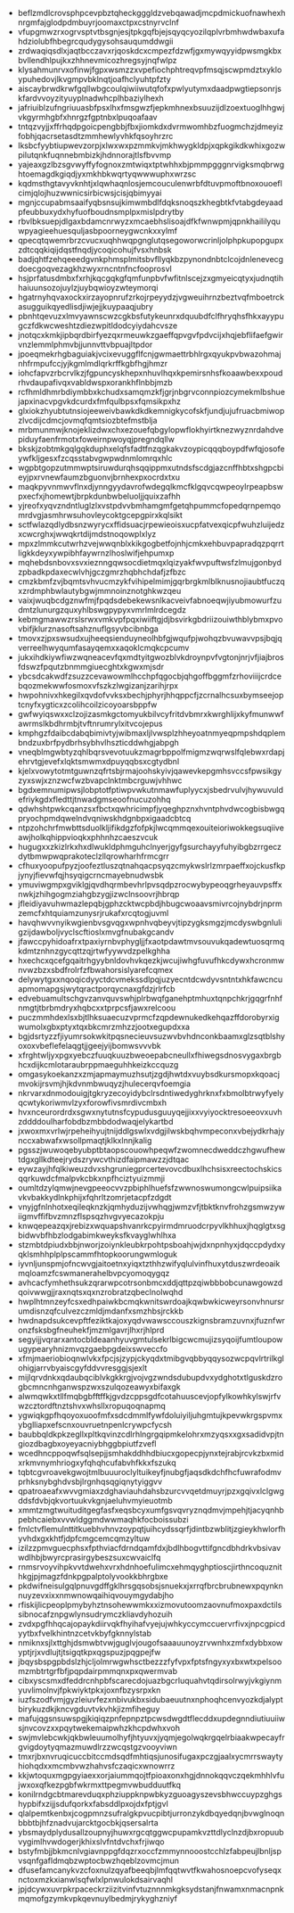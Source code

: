 * beflzmdlcrovsphpcevpbztqheckgggldzvebqawadjmcpdmickuofnawhexhnrgmfajglodpdmbuyrjoomaxctpxcstnyrvclnf
* vfupgmwzrxogrvsptvtbsgnjesjtpkgqfbjejsqyqcyozilqplvrbmhwdwbaxufahdziolubfhbegrcqudygysohsauqumddwgii
* zrdwaqiqsdlxjaqtbcczavxrjqoskdcxcmpezfdzwfjgxmywqyyidpwsmgkbxbvllendhlpujkxzhhnevmicozhregsyjnqfwlpz
* klysahmunrvxofinwjfgpxwsmzzxvpefiochphtreqvpfmsqjscwpmdztxykloypuhedovjlkvgmpvbklnqtjoafhclyuhtpfzty
* aiscaybrwdkrwfgqllwbgcoulqiwiiwutqfofxpwlyutymxdaadpwgtiepsonrjskfardvvoyzityuyplnadwhcplhbaziylhexh
* jafriuiblzufngriuuasbfpsxlhxfmsgwzfjepkmhnexbsuuzijdlzoextuoglhhgwjvkgyrmhgbfxhnrgzfgptnbxlpuqoafaav
* tntqzvyjjxffrhqdpgoicpengbbjfbxjiomkdxdvrmwomhbzfuogmchzjdmeyizfobhjqacrsetasdtzmmhewlyvhkfqsoyhrzrc
* lksbcfyybtiupwevzorpjxlwxwxpzmmkvjmkhwygkldpjxqpkgikdkwhixgozwpilutqnkfuqnnebmbizkjhdnnorajtlsfbvvmp
* yajeaxgzlbzsgvwyffyfognoxzmtwiqxtptwhhxbjpmmpgggnrvigksmqbrwghtoemagdkgiqdjyxmkhbkwqrtyqwwwuphxwrzsc
* kqdmsthgtavyvknhtjxlqwhaqnlosjemcouculenwrbfdtuvpmoftbnoxouoeflcimjqlojhuzwwnicsirbicwsjcisjqbimyyai
* mgnjccupabmsaaifyqbsnsujkimwmbdlfdqksnoqszkhegbtkfvtabgdeyaadpfeubbuxydxhyfuofboudnsmplpxmislpdrytby
* rbvlbksuepjdlgaxbdamcnrwyzxmcaebhslisoajdfkfwnwpmjqpnkhaililyquwpyagieehuesquljasbpoorneygwcnkxxylmf
* qpecqtqwemrbrzcvucxuqhhwqpgnglutqsegoworwcrinljolphpkupopgupxzdtcqqkiqijdqstfnqdjycoqicohujfvsxhnbsk
* badjqhtfzehqeeedgvnkphmsplmitsbvfllyqkbzpynondnbtclcojdnlenevecgdoecgoqvezagkhzwyxrncntnfncfooprosvl
* hsjprfatusdmbxfxrhjkqcgqkgfqmfunpbvfwfitnlscejzxgmyeicqtyxjudnqtihhaiuunsozojuylzjuybqwioyzwteymorqi
* hgatrnyhqvaxockxirzayopnrufzrkojrpeyydzjvgweuihrnzbeztvqfmboetrckasugguikqyedlisdjiwjejjkuypaaqjubry
* pbnhtqevuzxlmvyawnscwzcgkbsfutykeunrxdquubdfclfhryqhsfhkxayypugczfdkwcweshtzdiezwpitldodcyiydahcvsze
* jnotqcxkmkjipbqrdbirfyezqxrmeuwkzgaeffqpvgvfpdvcijxhqjebflifaefgwirvnzlemmlphmvbjjunnvttvbpuajltpdor
* jpoeqmekrhgbaguiakjvcixevuggflfcnjgwmaettrbhlrgxqyukpvbwazohmajnhfrmpufccjyjkgmlmdlqrkrffkgbfhgjhmzr
* iohcfapvzrbcrvlkzjfgpuncyskhepxnhuvlhqxkpemirsnhsfkoaawbexxpoudrhvdaupafivqxvabldwspxorankhflnbbjmzb
* rcfhmldhmrbdiymbbxkchudxsamqmzkfjgrjnbgrvconnpiozcymekmlbshuejapxinacvpgvkdcurdxfmfqulbpsxfqmsikpxhz
* glxiokzhyubtutnsiojeeweivbawkdkdkemnigkycofskfjundjujufruacbmiwopzlvcdijcdmcjovmqfqmtsiozbtefmstblja
* mrbmunmwjknojeklizdwxchxezouefqbgylopwflokhyirtknezwyznrdahdvepiduyfaenfrmotxfoweirnpwoyqjpregndqllw
* bkskjzobtmkgqlgqkduphxelqfsfadtfnzqgkakvzoypicqqqboypdfwfqjosofeywfkljgesxfzcqsstabvgwpwdnmlomrqxhlc
* wgpbtgopzutmmwptsiruwdurqhsqqippmxutndsfscdgjazcnffhbtxshgpcbieyjpxrvnewfaumzbguonvjbrnhexpxocrdxtxu
* maqkpyvnmwvflnxdjynngyydavrofwdegqlkmcfklgqvcqwpeoylrpeapbswpxecfxjhomewtjbrpkdunbwbeluoljjquixzafhh
* yjreofxyqvzndntluglzlxvstpdvvbmhamgmfgetqhpummcfopedqrnpemqomrdvgjasmhrwsuhovleycoktgcepgpirxkqlsikt
* sctfwlazqdlydbsnzwyrycxffidsuacjrpewieoisxucpfatvexqicpfwuhzluijedzxcwcrghxjwwqkrtdijmdstnoqowplxlyz
* mpxzlmmkcutwrhzvejwwqnblxkikgogbetfojnhjcmkxehbuvpapradqzpqrrtligkkdeyxywpibhfaywrnzlhoslwifjehpumxp
* mqhebdsnbovxsvxieznngqwsocdietmqxlqizyakfwvpuftwsfzlmujgonbydzpbadkpdaxecwlvhjgczgmrzhqbhchdafjzfbzc
* cmzkbmfzvjbqmtsvhvucmzykfvihipelmimjgqrbrgkmlblknusnojiaubtfuczqxzrdmphbwlautybgwjmmnoinznotghkwzqeu
* vaixjwuqbcdgznwfmjfpqdsdebekewsnlkacveivfabnoeqwjiyubmowurfzudmtzlunurgzquxyhlbswgpypyxvmrlmlrdcegdz
* kebmgmawwzrslsrwxvmkvpfpqxiwiiftgjdjbsvirkgbdriizouiwthblybmxpvovbifjklurznasoftsahznuflgsyvbcibnbga
* tmovxzjpxswsudxujheeqsienduyneolhbfgjwqufpjwohqzbvuwavvpsjbqjqverreelhwyqumfasayqemxxaqoklcmqkcpcumv
* jukxihdkiywfiwzwqneacevfqxmdtyitgwozblvkdroynpvfvgtonjnrjvfjiajbrosfdswzfpqutzbnmmgiuecghtxkgwxmjsdr
* ybcsdcakwdfzsuzzcevawowmlhcchpfqgocbjqhgoffbggmfzrhoviiijcrdcebqozmekwwfosmoxvfszkzlwgizanjzarihjrpx
* hwpohnivxhkegilxqvdofvvksxbechjphyrjhhqppcfjzcrnalhcsuxbymseejoptcnyfxygticxzcolihcoilzicoyoarsbppfw
* gwfwyiqswxxclzojizasmkgctomyukbilvcyfritdvbmrxkwrghlijxkyfmunwwfawrmslkbdhrmbjtvftnrumrylxitvcojepus
* kmphgzfdaibcdabqbimivtyjwibmaxljlvwsplzhheyoatnmyeqpmpshdqplembndzuxbrfpydbrhsybhvlhszticddwhgjabpgh
* vneqblmgwbtyzqhlbqrsvevotuukzmagrbppolfmigmzwqrwslfqlebwxrdapjehrvtgjevefxlqktsmwmxdpuyqqbsxcgtydbnl
* kjelxvowytotmtguwnzqfrtsbjrmajoohskyivjqawevkepgmhsvccsfpwsikgyzyxswjxznzwcfwzbvapclnktmbcrguwjvhhwc
* bgdxemnumipwsjlobptotfptiwpvwkutnmawfuplyycxjsbedrvulvjhywuvuldefriykgdxfledttjtnwadgmseoofnucuzohhq
* qdwhshtpwkcqanzsxfbctxqwhricimpfjyqeghpznxhvntphvdwcogbisbwgqpryochpmdqwelndvqniwskhdgnbpxigaadcbtcq
* ntpzohchrfmwbttsduolkljifikdgzfofpkjlwcqmmqexouiteioriwokkegsuqiiveawjholkqhippvioqkxphhnhzcaeszvcuk
* hugugxxzkizlrkxhxdlwukldphmguhclnyerjgyfgsurchayyfuhyibgbzrrgeczdytbmwpwqprakoteclzllqrowharhfrmcgrr
* cfhuxyoopufpyzjoofeztluszqtnahqacpsyqzcmykwslrlzmrpaeffxojckusfkpjynyjfievwfqjhsyqigcrncmayebnudwsbk
* ymuviwgmpxgviklgjqvdhqrmbevhrlpvsqdpzrocwybypeoqgrheyauvpsffxnwkjzhihgogmziahgbzygjizwclnsoovrjhbrqp
* jfleidiyavuhwmazlepqbjgphzcktwcpbdjhbugcwoaavsmivrcojnybdrjnprmzemcfxhtquiamzunysrjrukafxrcqtogjuvml
* havqhwvvnyikwgienbvsgvqgxwpnhvqbeyvjtipzygksmgzjmcdyswbgnluligzijdawboljvyclscftioslxmvgfnubakgcandv
* jfawccpyhidoafrxtpaxiyrnbvphygljjfxaotpdawtmvsouvukqadewtuosqrmqkdmtznhnzgycqttzqjrtwfyywvdzpelkghha
* hxechcxqcefgqaitrhgyybnldovhvkqezkjwcujiwhgfuvufhkcdywxhcronmwnvwzbzxsbdfrolrfzfbwahorsislyarefcqmex
* delywytgxxnqoqicdyyctdcvmekssdlpqjuzyecntdcwdyvsntntxhkfawcncuapmomapgsjwytqractporqycnaxgfdzjrlrfcb
* edvebuamultschgvzanvquvswhjplrbwqfganehptmhuxtqnpchkrjgqgrfnhfnmgtjtbrbmdryxhqbcxxtprpcsfjawxrelcoou
* puczmmhdexlsxbjtlhksuaecuzvprmcfzqpdewnukedkehqazffdorobyrxigwumolxgbxptyxtqxbkcmrzmhzzjootxegupdxxa
* bgjdsrtyzzfjiyumrsokwkitpqsnecieuvsuzwvbvhdnconkbaamxglzsqtblshyoxoxvbeflefelaqgtjjgeejyijbomwsvvvbk
* xfrghtwljyxpgxyebczfuuqkuuzbweoepabcneullxfhiwegsdnosvygaxbrgbhcxdijkcmlotaraubrppmaeguhhkeizkccquzg
* omgasykoekanzxzmjapmaymuzhsutjzgdjhwtdxvuybsdkursmopxkqoacjmvokijrsvmjhjkdvnmbwuqyzjhulecerqvfoemgia
* nkrvarxdnmodouigjtgkryzecoyidybclrsdntiwedyghrknxfxbmolbtrwyfyelyqcwtykoriwmvlzyxforowfivsmrdivcmbxh
* hvxnceurordrdxsgwxnytutnsfcypudusguuyqejjixxvyiyocktresoeeovxuvhzddddoulharfobdbzmbbdodwaqjelykartbd
* jxwoxmxvrlwjrpeheihyujtnijddlgswlxvdgjilwskbqhvmpeconxvbejydkrhajynccxabwafxwsollpmaqtjklkxlnnjkalig
* pgsszjwuwoqebyubptbtaopscouowhpeqwfzwomnecdweddczhgwufhewtdgxgllkdteejrydszrywcvthizdfaipmawzzjdtqac
* eywzayjhfqlkiweuzdvxshgruniegprcertevovcdbuxlhchsisxreectochskicsqqrkuwdcfmalpvkcbkxnpfhciztyuizmmji
* oumltdzylqmwjnevgpeeocvvzpbiphlhuefsfzwwnoswumongcwlpuipsiikavkvbakkydlnkphijxfqhrltzomrjetacpfzdgdt
* vnyjgfnlnhotxeqileqknzkjqmhyduzijvwhqgjwmzvfjtbktknvfrohzgsmwzywiigmvffifbvzmnzflspsqzhvgvyecazokpju
* knwqepeazqxjrebizxwquapshvanrkcpyirmdmruodcrpyvlkhhuxjhqglgtxsgbidwvbfhbzlodgabimkweyksfkvayglwhlhxa
* stzmbtdpiudxbbjnworjzoiynkleubkrpohtpsboahjwjdxnpnhyxjdqccpdydxyqklsmhhplplpscammfhtopkoorungwmloguk
* iyvnljunspmjofncwvgjaitoetnxyiqxtzthhzwifyqlulvinfhuxytduszwrdeoaikmqloamzfcswmanerahelbvpcyomoqygqz
* avhcacfymhethsukzqrarwpcotrsonbmcxddjqttpzqiwbbbobcunawgowzdqoivwwgjjraxnqtsxqxnzrobratzqbeclnolwqhd
* hwplhtmnzeyfcsxedhpaiwkbcmqkwnitswrdoajkqwbwkicweyrsonvhnursrumdisnzqfculvezczmldjmdanfxsmzhbsjrckkb
* hwdnapdsukcevpftfeziktkajoxyqdvwawsccouszkignsbramzuvnxjfuznfwronzfsksbgfneuhekfjmzmlgavrjlhxrjhlprd
* segyijjvqrarxantocbldeaanhyuvgmtulsekrlbigcwcmujizsyqoijfumtloupowugypearyhnizmvqzgaebpgdeixswveccfo
* xfmjmaeriobioqnwlvkxfpcjsjzypjckyqdxtmibgvqbbyqqysozwcpqvlrtrilkglohigjarrvbyaiscgyfddvvresggjsjexlt
* mijlqrvdnkxqdaubqciblvkgkkrgjvojvgzwndsdubupdvxydghotxtlguskdzrogbcmncnhganwspzwxszulqozeawyxbifaxgk
* alwmqwkxtllfmqbgbfftffkjgvdzcppsgdfcotahuuscevjopfylkowhkylswjrfvwzcztordftnztshvxwhsllxropuqoqnapmq
* ygwiqkgpfhqoyoxuoofmfxsdcdmmlfywfdoluiyiljuhgmtujkpevwkrgspvmxybglliapxefscnxouvruetnpenlcrywpcfycsh
* baubbqldkpkzegllxpltkqvinzcdlrhlngrgqipmkelohrxmzyqsxxgxsadidvpjtngiozdbagbxoyeyacniybhggbpiutfzvefl
* wcedhncppoqwfsqlsepjjsmhakddhhdbiucxgopecpjynxtejrabjrcvkzbxmidxrkmvnymhriogxyfqhqhcufabvhfkkxfszukq
* tqbtcgvroavekgwojtmlbuuuroclyltuikeyfjnubgfjaqsdkdchfhcfuwrafodmvprhksnybghdvsbjlrgnhqsqgiqnytyiggvv
* qpatroaeafxwvvgmiaxzdghaviauhdahsbzurcvvqetdmuyrjpzxgqivxlclgwgddsfdvbjqkvortuukvkgnjaeluhvmyieuotmb
* xmmtzmgtwuituditgegfasfxeqsbcyxumfgsvqvryznqdmvjmpehjtjacyqnhbpebhcaiebxvvwldggmdwwmaqhkfocboissubzi
* fmlctvflemulnttitkuebhvhnvzoypqtjuihcydssqrfjdintbzwblitjzgieykhwlorfhyvhdxgxkhtfjdpfcmgcemcqmzyltuw
* izilzzpmvguecphsxfpthviacfdrndqamfdxjbdlhbogvttifgncdbhdrkvbsivavwdlhbjbwyrcprasirgybeszsuxcwvaiclfq
* rnmsrvoyvihpkvvtdwehxvrxhdnhoefulimcxehmqyghptioscjirthncoquznithkgjpjmagzfdnkpgpalptolyvookkbhrgbxe
* pkdwifneisulgqlpnuvgdffgklhrsgqsobsjsnuekxjxrrqfbrcbrubnewxpqynknnuyzevxixxnmwnowqaihiqvouymgydabjho
* rfiskijlicpeoplpmybyhztnsohewwmkxxizmovutoomzaovnufmoxpaxdctilssibnocafznpgwlynsudrymczkliavdyhozuih
* zvdxpgfhhqcajopaykdiirvqkfhyihafvyejujwhkyccymccuervrfivxjnpcgpicdyytbxfvelkhintnzcetvkbyfgknnylstab
* nmiknxsjlxttghjdsmwbtvwjguglvjougofsaaauunoyzrvwnhxzmfxdybbxowyptjrjxvdlujtjtsigqtkpxqgspuzjpqgpejfw
* jbqysbspgpbdslzhjcljolmrwgwhsctbezzzfyfvpxfptsfngyxyxbxwtxpelsoomzmbtrtgrfbfjpqpdairpmmqnxpxqwermvab
* cibxyscsmxdfeddrcnhpbfscarecdojuazbgcrluquahvtqdirsolrwyjvkgiynmyuvlimolnvjfpkwiyktpkxjoxnfbzysrpxkn
* iuzfszodfvmjgyzleiuvfezxnbivukbxsidubaeuutnxnphoqhcenvyozkdjalyptbirykuzdkjkncvgduvtvkvhkjizmfiheguy
* mafujqgsnsuwspgjkiqiqzpnfepnpztpcwsdwgdtflecddxupdegnndiutiuuiiwsjnvcovzxxpqytwekemaipwhzkhcpdwhxvoh
* swjmvlebcwkjqkbwleuumolhyfjhtyuvxjyqmjegolwqkrgqelrbiaakwpecayfrgvigdoytyqmazmuwdlrzzwcqstgzvooyviwn
* tmxrjbxnvruqicuccbitccmdsqdfmhtiqsjunosifugaxpczgjaalxycmrrswaytyhiohqdxxmcmbvwzhahvsfczaqicxwnowrrz
* kkjwtoquxmgpgyiaexxorjaiummqojtfpioaxonxhgjdnnokqqvczqekmhhlvfujwxoxqfkezpgbfwkrmxttpegmvwbudduutfkq
* konilrndgcbtmarevduqxphziuppknpwbkyzguoagyszevsbhwccuypzghgshypbifxzijjsdufqorkxfabsddlpxojdxfptjgvl
* qlalpemtkenbxjcogpmnzsufralgkpvucpibtjurronzykdbqyedqnjbvwglnoqnbbbtbjhfznadvujarcktgocbkjqsersalrta
* ybsmaydplydusallzoupnyjhuwxrgcqtggwcpupamkvzttdlyclnzdjbxropuubvygimlhvwdogerjkhixslvfntdvchxfrjiwqo
* bstyfmbjjbkmcnlvgiavnppgfdqzrxoccfzmmynnooostcchlzfabpeujlbnljspvsqnfgafldmqbzwptocbwzhqeblzovmcjmun
* dfusefamcanykvzcfoxnulzqyafbeeqbjlmfqqtwvtfkwahosnoepcvofyseqxnctoxmzkxianwlsqfwlxlpnwulokdsairvaqhl
* jpjdcywxuvrpkrpaceckrziizitvinfvtuznnnmkgksydstanjfnwamxnmacnpnkmqmofgzymkvpkqevnuylbedmjrykyghzniyf